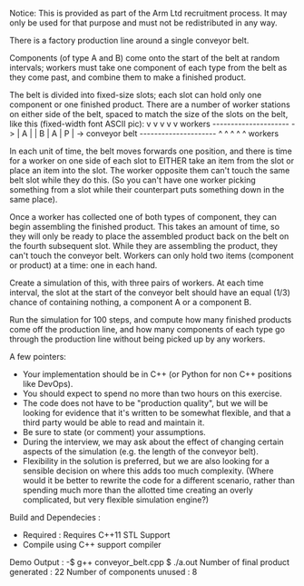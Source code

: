 Notice: This is provided as part of the Arm Ltd recruitment process. 
It may only be used for that purpose and must not be redistributed 
in any way.

There is a factory production line around a single conveyor belt.  

Components (of type A and B) come onto the start of the belt at random 
intervals; workers must take one component of each type from the belt 
as they come past, and combine them to make a finished product.

The belt is divided into fixed-size slots; each slot can hold only one 
component or one finished product.  There are a number of worker 
stations on either side of the belt, spaced to match the size of the 
slots on the belt, like this (fixed-width font ASCII pic):
       v   v   v   v   v          workers
     ---------------------
  -> | A |   | B | A | P | ->     conveyor belt
     ---------------------
       ^   ^   ^   ^   ^          workers

In each unit of time, the belt moves forwards one position, and there 
is time for a worker on one side of each slot to EITHER take an item 
from the slot or place an item into the slot.  The worker opposite 
them can't touch the same belt slot while they do this.
(So you can't have one worker picking something from a slot while 
their counterpart puts something down in the same place).

Once a worker has collected one of both types of component, they can 
begin assembling the finished product.  This takes an amount of time, 
so they will only be ready to place the assembled product back on the 
belt on the fourth subsequent slot.  While they are assembling the 
product, they can't touch the conveyor belt.  Workers can only hold 
two items (component or product) at a time: one in each hand.

Create a simulation of this, with three pairs of workers.  At each 
time interval, the slot at the start of the conveyor belt should have 
an equal (1/3) chance of containing nothing, a component A or a 
component B.

Run the simulation for 100 steps, and compute how many finished 
products come off the production line, and how many components of each 
type go through the production line without being picked up by any 
workers.

A few pointers:
 - Your implementation should be in C++ (or Python for non C++ positions like DevOps).  
 - You should expect to spend no more than two hours on this exercise.
 - The code does not have to be "production quality", but we will be
   looking for evidence that it's written to be somewhat flexible, and that
   a third party would be able to read and maintain it. 
 - Be sure to state (or comment) your assumptions.
 - During the interview, we may ask about the effect of changing certain
   aspects of the simulation (e.g. the length of the conveyor belt).
 - Flexibility in the solution is preferred, but we are also looking 
   for a sensible decision on where this adds too much complexity. 
   (Where would it be better to rewrite the code for a different 
   scenario, rather than spending much more than the allotted time 
   creating an overly complicated, but very flexible simulation engine?)


Build and Dependecies  :
 - Required :  Requires C++11 STL Support
 - Compile using C++ support compiler

 Demo Output : 
-$ g++ conveyor_belt.cpp 
$ ./a.out 
Number of final product generated : 22
Number of components unused : 8
	
	

